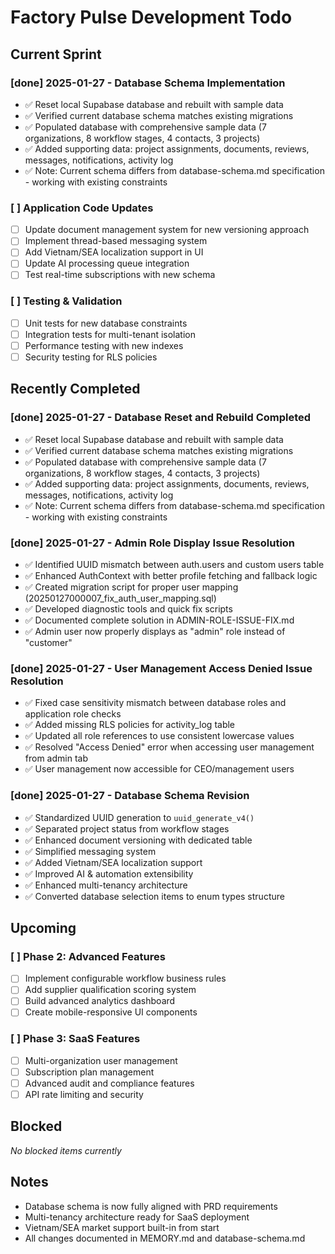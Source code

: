 # Factory Pulse Development Todo

## Current Sprint

### [done] 2025-01-27 - Database Schema Implementation
- ✅ Reset local Supabase database and rebuilt with sample data
- ✅ Verified current database schema matches existing migrations
- ✅ Populated database with comprehensive sample data (7 organizations, 8 workflow stages, 4 contacts, 3 projects)
- ✅ Added supporting data: project assignments, documents, reviews, messages, notifications, activity log
- ✅ Note: Current schema differs from database-schema.md specification - working with existing constraints

### [ ] Application Code Updates
- [ ] Update document management system for new versioning approach
- [ ] Implement thread-based messaging system
- [ ] Add Vietnam/SEA localization support in UI
- [ ] Update AI processing queue integration
- [ ] Test real-time subscriptions with new schema

### [ ] Testing & Validation
- [ ] Unit tests for new database constraints
- [ ] Integration tests for multi-tenant isolation
- [ ] Performance testing with new indexes
- [ ] Security testing for RLS policies

## Recently Completed

### [done] 2025-01-27 - Database Reset and Rebuild Completed
- ✅ Reset local Supabase database and rebuilt with sample data
- ✅ Verified current database schema matches existing migrations
- ✅ Populated database with comprehensive sample data (7 organizations, 8 workflow stages, 4 contacts, 3 projects)
- ✅ Added supporting data: project assignments, documents, reviews, messages, notifications, activity log
- ✅ Note: Current schema differs from database-schema.md specification - working with existing constraints

### [done] 2025-01-27 - Admin Role Display Issue Resolution
- ✅ Identified UUID mismatch between auth.users and custom users table
- ✅ Enhanced AuthContext with better profile fetching and fallback logic
- ✅ Created migration script for proper user mapping (20250127000007_fix_auth_user_mapping.sql)
- ✅ Developed diagnostic tools and quick fix scripts
- ✅ Documented complete solution in ADMIN-ROLE-ISSUE-FIX.md
- ✅ Admin user now properly displays as "admin" role instead of "customer"

### [done] 2025-01-27 - User Management Access Denied Issue Resolution
- ✅ Fixed case sensitivity mismatch between database roles and application role checks
- ✅ Added missing RLS policies for activity_log table
- ✅ Updated all role references to use consistent lowercase values
- ✅ Resolved "Access Denied" error when accessing user management from admin tab
- ✅ User management now accessible for CEO/management users

### [done] 2025-01-27 - Database Schema Revision
- ✅ Standardized UUID generation to `uuid_generate_v4()`
- ✅ Separated project status from workflow stages
- ✅ Enhanced document versioning with dedicated table
- ✅ Simplified messaging system
- ✅ Added Vietnam/SEA localization support
- ✅ Improved AI & automation extensibility
- ✅ Enhanced multi-tenancy architecture
- ✅ Converted database selection items to enum types structure

## Upcoming

### [ ] Phase 2: Advanced Features
- [ ] Implement configurable workflow business rules
- [ ] Add supplier qualification scoring system
- [ ] Build advanced analytics dashboard
- [ ] Create mobile-responsive UI components

### [ ] Phase 3: SaaS Features
- [ ] Multi-organization user management
- [ ] Subscription plan management
- [ ] Advanced audit and compliance features
- [ ] API rate limiting and security

## Blocked

*No blocked items currently*

## Notes
- Database schema is now fully aligned with PRD requirements
- Multi-tenancy architecture ready for SaaS deployment
- Vietnam/SEA market support built-in from start
- All changes documented in MEMORY.md and database-schema.md

